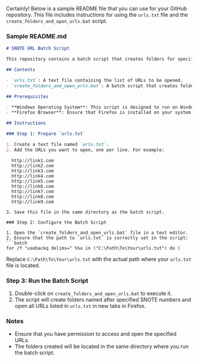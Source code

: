 Certainly! Below is a sample README file that you can use for your GitHub repository. This file includes instructions for using the `urls.txt` file and the `create_folders_and_open_urls.bat` script.

### Sample README.md

```markdown
# SNOTE URL Batch Script

This repository contains a batch script that creates folders for specified SNOTE numbers and opens corresponding URLs in new tabs in Firefox. 

## Contents

- `urls.txt`: A text file containing the list of URLs to be opened.
- `create_folders_and_open_urls.bat`: A batch script that creates folders and opens the URLs from `urls.txt`.

## Prerequisites

- **Windows Operating System**: This script is designed to run on Windows.
- **Firefox Browser**: Ensure that Firefox is installed on your system.

## Instructions

### Step 1: Prepare `urls.txt`

1. Create a text file named `urls.txt`.
2. Add the URLs you want to open, one per line. For example:
   ```
      http://link1.com
      http://link2.com
      http://link3.com
      http://link4.com
      http://link5.com
      http://link6.com
      http://link7.com
      http://link8.com
      http://link9.com
   ```
3. Save this file in the same directory as the batch script.

### Step 2: Configure the Batch Script

1. Open the `create_folders_and_open_urls.bat` file in a text editor.
2. Ensure that the path to `urls.txt` is correctly set in the script:
   ```batch
   for /f "usebackq delims=" %%u in ("C:\Path\To\Your\urls.txt") do (
   ```
   Replace `C:\Path\To\Your\urls.txt` with the actual path where your `urls.txt` file is located.

### Step 3: Run the Batch Script

1. Double-click on `create_folders_and_open_urls.bat` to execute it.
2. The script will create folders named after specified SNOTE numbers and open all URLs listed in `urls.txt` in new tabs in Firefox.

### Notes

- Ensure that you have permission to access and open the specified URLs.
- The folders created will be located in the same directory where you run the batch script.
